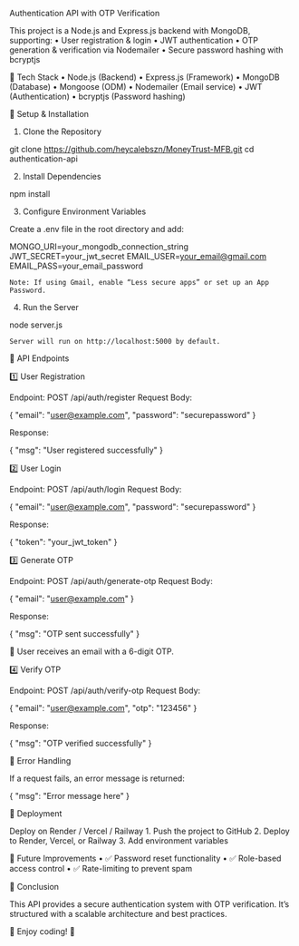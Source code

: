 Authentication API with OTP Verification

This project is a Node.js and Express.js backend with MongoDB, supporting:
	•	User registration & login
	•	JWT authentication
	•	OTP generation & verification via Nodemailer
	•	Secure password hashing with bcryptjs

📌 Tech Stack
	•	Node.js (Backend)
	•	Express.js (Framework)
	•	MongoDB (Database)
	•	Mongoose (ODM)
	•	Nodemailer (Email service)
	•	JWT (Authentication)
	•	bcryptjs (Password hashing)

🚀 Setup & Installation

1. Clone the Repository

git clone https://github.com/heycalebszn/MoneyTrust-MFB.git
cd authentication-api

2. Install Dependencies

npm install

3. Configure Environment Variables

Create a .env file in the root directory and add:

MONGO_URI=your_mongodb_connection_string
JWT_SECRET=your_jwt_secret
EMAIL_USER=your_email@gmail.com
EMAIL_PASS=your_email_password

	Note: If using Gmail, enable “Less secure apps” or set up an App Password.

4. Run the Server

node server.js

	Server will run on http://localhost:5000 by default.

📌 API Endpoints

1️⃣ User Registration

Endpoint: POST /api/auth/register
Request Body:

{
  "email": "user@example.com",
  "password": "securepassword"
}

Response:

{
  "msg": "User registered successfully"
}

2️⃣ User Login

Endpoint: POST /api/auth/login
Request Body:

{
  "email": "user@example.com",
  "password": "securepassword"
}

Response:

{
  "token": "your_jwt_token"
}

3️⃣ Generate OTP

Endpoint: POST /api/auth/generate-otp
Request Body:

{
  "email": "user@example.com"
}

Response:

{
  "msg": "OTP sent successfully"
}

📧 User receives an email with a 6-digit OTP.

4️⃣ Verify OTP

Endpoint: POST /api/auth/verify-otp
Request Body:

{
  "email": "user@example.com",
  "otp": "123456"
}

Response:

{
  "msg": "OTP verified successfully"
}

📌 Error Handling

If a request fails, an error message is returned:

{
  "msg": "Error message here"
}

📌 Deployment

Deploy on Render / Vercel / Railway
	1.	Push the project to GitHub
	2.	Deploy to Render, Vercel, or Railway
	3.	Add environment variables

📌 Future Improvements
	•	✅ Password reset functionality
	•	✅ Role-based access control
	•	✅ Rate-limiting to prevent spam

📌 Conclusion

This API provides a secure authentication system with OTP verification. It’s structured with a scalable architecture and best practices.

🚀 Enjoy coding! 🚀